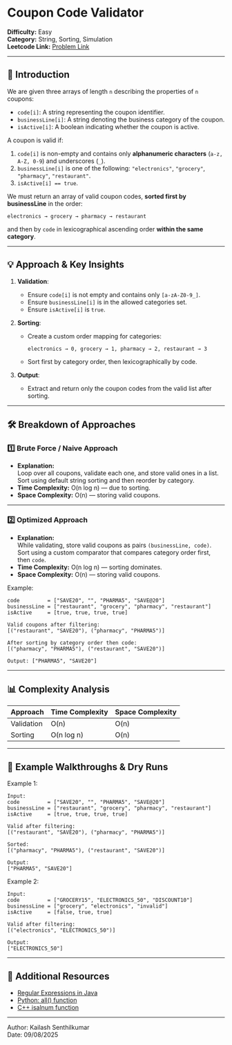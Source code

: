 # Coupon Code Validator

**Difficulty:** Easy  
**Category:** String, Sorting, Simulation  
**Leetcode Link:** [Problem Link](https://leetcode.com/problems/coupon-code-validator/)  

---

## 📝 Introduction

We are given three arrays of length `n` describing the properties of `n` coupons:
- `code[i]`: A string representing the coupon identifier.
- `businessLine[i]`: A string denoting the business category of the coupon.
- `isActive[i]`: A boolean indicating whether the coupon is active.

A coupon is valid if:
1. `code[i]` is non-empty and contains only **alphanumeric characters** (`a-z, A-Z, 0-9`) and underscores (`_`).
2. `businessLine[i]` is one of the following: `"electronics"`, `"grocery"`, `"pharmacy"`, `"restaurant"`.
3. `isActive[i] == true`.

We must return an array of valid coupon codes, **sorted first by businessLine** in the order:
```
electronics → grocery → pharmacy → restaurant
```
and then by `code` in lexicographical ascending order **within the same category**.

---

## 💡 Approach & Key Insights

1. **Validation**:
   - Ensure `code[i]` is not empty and contains only `[a-zA-Z0-9_]`.
   - Ensure `businessLine[i]` is in the allowed categories set.
   - Ensure `isActive[i]` is `true`.

2. **Sorting**:
   - Create a custom order mapping for categories:
     ```
     electronics → 0, grocery → 1, pharmacy → 2, restaurant → 3
     ```
   - Sort first by category order, then lexicographically by code.

3. **Output**:
   - Extract and return only the coupon codes from the valid list after sorting.

---

## 🛠️ Breakdown of Approaches

### 1️⃣ Brute Force / Naive Approach

- **Explanation:**  
  Loop over all coupons, validate each one, and store valid ones in a list. Sort using default string sorting and then reorder by category.
- **Time Complexity:** O(n log n) — due to sorting.
- **Space Complexity:** O(n) — storing valid coupons.

---

### 2️⃣ Optimized Approach

- **Explanation:**  
  While validating, store valid coupons as pairs `(businessLine, code)`.  
  Sort using a custom comparator that compares category order first, then `code`.
- **Time Complexity:** O(n log n) — sorting dominates.
- **Space Complexity:** O(n) — storing valid coupons.

Example:
```
code         = ["SAVE20", "", "PHARMA5", "SAVE@20"]
businessLine = ["restaurant", "grocery", "pharmacy", "restaurant"]
isActive     = [true, true, true, true]

Valid coupons after filtering:
[("restaurant", "SAVE20"), ("pharmacy", "PHARMA5")]

After sorting by category order then code:
[("pharmacy", "PHARMA5"), ("restaurant", "SAVE20")]

Output: ["PHARMA5", "SAVE20"]
```

---

## 📊 Complexity Analysis

| Approach   | Time Complexity | Space Complexity |
| ---------- | --------------- | ---------------- |
| Validation | O(n)            | O(n)             |
| Sorting    | O(n log n)      | O(n)             |

---

## 📌 Example Walkthroughs & Dry Runs

Example 1:
```
Input:
code         = ["SAVE20", "", "PHARMA5", "SAVE@20"]
businessLine = ["restaurant", "grocery", "pharmacy", "restaurant"]
isActive     = [true, true, true, true]

Valid after filtering:
[("restaurant", "SAVE20"), ("pharmacy", "PHARMA5")]

Sorted:
[("pharmacy", "PHARMA5"), ("restaurant", "SAVE20")]

Output:
["PHARMA5", "SAVE20"]
```

Example 2:
```
Input:
code         = ["GROCERY15", "ELECTRONICS_50", "DISCOUNT10"]
businessLine = ["grocery", "electronics", "invalid"]
isActive     = [false, true, true]

Valid after filtering:
[("electronics", "ELECTRONICS_50")]

Output:
["ELECTRONICS_50"]
```

---

## 🔗 Additional Resources

- [Regular Expressions in Java](https://docs.oracle.com/javase/8/docs/api/java/util/regex/Pattern.html)
- [Python: all() function](https://docs.python.org/3/library/functions.html#all)
- [C++ isalnum function](https://www.cplusplus.com/reference/cctype/isalnum/)

---

Author: Kailash Senthilkumar  
Date: 09/08/2025  
